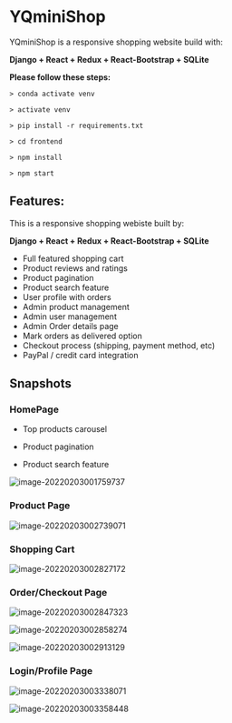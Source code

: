 # YQminiShop

YQminiShop is a responsive shopping website build with:

**Django + React + Redux + React-Bootstrap + SQLite**



**Please follow these steps:**

```
> conda activate venv

> activate venv

> pip install -r requirements.txt

> cd frontend

> npm install

> npm start
```



## Features:

This is a responsive shopping webiste built by: 

**Django + React + Redux + React-Bootstrap + SQLite**

* Full featured shopping cart
* Product reviews and ratings
* Product pagination
* Product search feature
* User profile with orders
* Admin product management
* Admin user management
* Admin Order details page
* Mark orders as delivered option
* Checkout process (shipping, payment method, etc)
* PayPal / credit card integration



## Snapshots



### HomePage

- Top products carousel

- Product pagination
- Product search feature

![image-20220203001759737](https://raw.githubusercontent.com/hyqshr/MD_picgo/main/image-20220203001759737.png)



### Product Page

![image-20220203002739071](https://raw.githubusercontent.com/hyqshr/MD_picgo/main/image-20220203002739071.png)



### Shopping Cart



![image-20220203002827172](https://raw.githubusercontent.com/hyqshr/MD_picgo/main/image-20220203002827172.png)



### Order/Checkout Page



![image-20220203002847323](https://raw.githubusercontent.com/hyqshr/MD_picgo/main/image-20220203002847323.png)

![image-20220203002858274](https://raw.githubusercontent.com/hyqshr/MD_picgo/main/image-20220203002858274.png)



![image-20220203002913129](https://raw.githubusercontent.com/hyqshr/MD_picgo/main/image-20220203002913129.png)



### Login/Profile Page

![image-20220203003338071](https://raw.githubusercontent.com/hyqshr/MD_picgo/main/image-20220203003338071.png)

![image-20220203003358448](https://raw.githubusercontent.com/hyqshr/MD_picgo/main/image-20220203003358448.png)